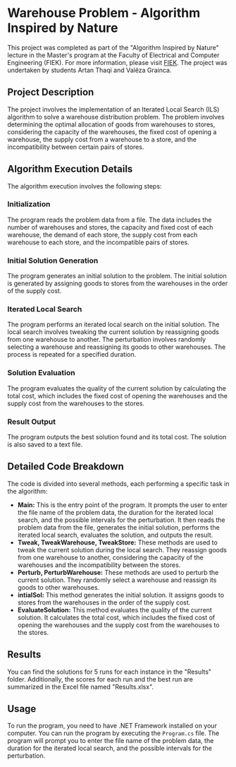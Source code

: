 # Warehouse Problem - Algorithm Inspired by Nature

This project was completed as part of the "Algorithm Inspired by Nature" lecture in the Master's program at the Faculty of Electrical and Computer Engineering (FIEK). For more information, please visit [FIEK](https://fiek.uni-pr.edu/). The project was undertaken by students Artan Thaqi and Valëza Grainca.

## Project Description

The project involves the implementation of an Iterated Local Search (ILS) algorithm to solve a warehouse distribution problem. The problem involves determining the optimal allocation of goods from warehouses to stores, considering the capacity of the warehouses, the fixed cost of opening a warehouse, the supply cost from a warehouse to a store, and the incompatibility between certain pairs of stores.

## Algorithm Execution Details

The algorithm execution involves the following steps:

### Initialization
The program reads the problem data from a file. The data includes the number of warehouses and stores, the capacity and fixed cost of each warehouse, the demand of each store, the supply cost from each warehouse to each store, and the incompatible pairs of stores.

### Initial Solution Generation
The program generates an initial solution to the problem. The initial solution is generated by assigning goods to stores from the warehouses in the order of the supply cost.

### Iterated Local Search
The program performs an iterated local search on the initial solution. The local search involves tweaking the current solution by reassigning goods from one warehouse to another. The perturbation involves randomly selecting a warehouse and reassigning its goods to other warehouses. The process is repeated for a specified duration.

### Solution Evaluation
The program evaluates the quality of the current solution by calculating the total cost, which includes the fixed cost of opening the warehouses and the supply cost from the warehouses to the stores.

### Result Output
The program outputs the best solution found and its total cost. The solution is also saved to a text file.

## Detailed Code Breakdown

The code is divided into several methods, each performing a specific task in the algorithm:

- **Main:** This is the entry point of the program. It prompts the user to enter the file name of the problem data, the duration for the iterated local search, and the possible intervals for the perturbation. It then reads the problem data from the file, generates the initial solution, performs the iterated local search, evaluates the solution, and outputs the result.
- **Tweak, TweakWarehouse, TweakStore:** These methods are used to tweak the current solution during the local search. They reassign goods from one warehouse to another, considering the capacity of the warehouses and the incompatibility between the stores.
- **Perturb, PerturbWarehouse:** These methods are used to perturb the current solution. They randomly select a warehouse and reassign its goods to other warehouses.
- **intialSol:** This method generates the initial solution. It assigns goods to stores from the warehouses in the order of the supply cost.
- **EvaluateSolution:** This method evaluates the quality of the current solution. It calculates the total cost, which includes the fixed cost of opening the warehouses and the supply cost from the warehouses to the stores.

## Results

You can find the solutions for 5 runs for each instance in the "Results" folder. Additionally, the scores for each run and the best run are summarized in the Excel file named "Results.xlsx".

## Usage

To run the program, you need to have .NET Framework installed on your computer. You can run the program by executing the `Program.cs` file. The program will prompt you to enter the file name of the problem data, the duration for the iterated local search, and the possible intervals for the perturbation.
